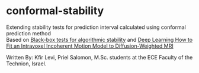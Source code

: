 # conformal-stability
Extending stability tests for prediction interval calculated using conformal prediction method <br />
Based on [Black-box tests for algorithmic stability](https://arxiv.org/abs/2111.15546) and [Deep Learning How to Fit an Intravoxel Incoherent Motion Model to
Diffusion-Weighted MRI](https://arxiv.org/ftp/arxiv/papers/1903/1903.00095.pdf)

Written By: Kfir Levi, Priel Salomon, M.Sc. students at the ECE Faculty of the Technion, Israel.
